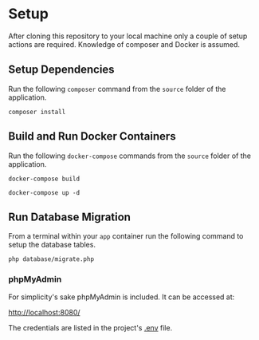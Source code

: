 # Setup

After cloning this repository to your local machine only a couple of setup actions are required. Knowledge of composer
and Docker is assumed.

## Setup Dependencies
Run the following `composer` command from the `source` folder of the application.

`composer install`

## Build and Run Docker Containers
Run the following `docker-compose` commands from the `source` folder of the application.

`docker-compose build`

`docker-compose up -d`

## Run Database Migration
From a terminal within your `app` container run the following command to setup the database tables.

`php database/migrate.php`

### phpMyAdmin
For simplicity's sake phpMyAdmin is included.  It can be accessed at:

[http://localhost:8080/](http://localhost:8080/)

The credentials are listed in the project's [.env](source/.env) file.
